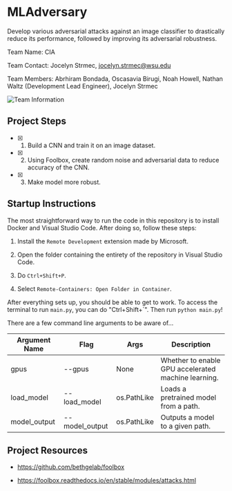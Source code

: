# MLAdversary

Develop various adversarial attacks against an image classifier to drastically reduce its performance, followed by improving its adversarial robustness. 

Team Name: CIA

Team Contact: Jocelyn Strmec, jocelyn.strmec@wsu.edu

Team Members: Abrhiram Bondada, Oscasavia Birugi, Noah Howell, Nathan Waltz (Development Lead Engineer), Jocelyn Strmec

![Team Information](https://user-images.githubusercontent.com/70173190/187054591-56b43cfc-ee6c-44de-922b-3a6eadb9b1ab.png)

## Project Steps

- [X] 1. Build a CNN and train it on an image dataset.

- [X] 2. Using Foolbox, create random noise and adversarial data to reduce accuracy of the CNN.

- [X] 3. Make model more robust.

## Startup Instructions


The most straightforward way to run the code in this repository is to install Docker and Visual Studio Code. After doing so, follow these steps:

1. Install the `Remote Development` extension made by Microsoft.

1. Open the folder containing the entirety of the repository in Visual Studio Code. 

1. Do `Ctrl+Shift+P`.

1. Select `Remote-Containers: Open Folder in Container`. 

After everything sets up, you should be able to get to work. To access the terminal to run `main.py`, you can do "Ctrl+Shift+\`". Then run `python main.py`!

There are a few command line arguments to be aware of...

| Argument Name | Flag           | Args        | Description                                         |
| ------------- | -------------- | ----------- | --------------------------------------------------- |
| gpus          | --gpus         | None        | Whether to enable GPU accelerated machine learning. |
| load_model    | --load_model   | os.PathLike | Loads a pretrained model from a path.               |
| model_output  | --model_output | os.PathLike | Outputs a model to a given path.                    |


## Project Resources

- https://github.com/bethgelab/foolbox

- https://foolbox.readthedocs.io/en/stable/modules/attacks.html 
